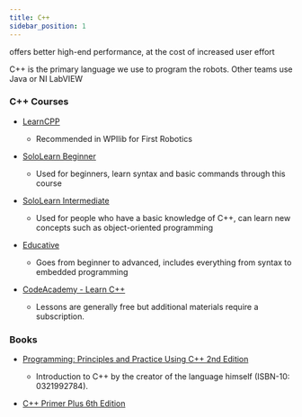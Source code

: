 ```yaml
---
title: C++
sidebar_position: 1
---
```

offers better high-end performance, at the cost of increased user effort 

C++ is the primary language we use to program the robots. Other teams use Java or NI LabVIEW
### C++ Courses
- [LearnCPP](https://www.learncpp.com/)
  * Recommended in WPIlib for First Robotics

- [SoloLearn Beginner](https://www.sololearn.com/learn/courses/c-plus-plus-introduction)
  * Used for beginners, learn syntax and basic commands through this course

- [SoloLearn Intermediate](https://www.sololearn.com/learn/courses/c-plus-plus-intermediate)
  * Used for people who have a basic knowledge of C++, can learn new concepts such as object-oriented programming 

- [Educative](https://www.educative.io/path/cpp-for-programmers)
  * Goes from beginner to advanced, includes everything from syntax to embedded programming

- [CodeAcademy - Learn C++](https://www.codecademy.com/learn/learn-c-plus-plus)
  * Lessons are generally free but additional materials require a subscription.

### Books
- [Programming: Principles and Practice Using C++ 2nd Edition](https://www.amazon.com/dp/B00KPTEH8C)
  * Introduction to C++ by the creator of the language himself (ISBN-10: 0321992784).

- [C++ Primer Plus 6th Edition](https://www.amazon.com/dp/0321928423/)